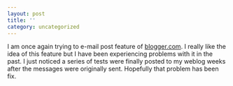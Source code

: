 ```yaml
---
layout: post
title: ''
category: uncategorized
---
```


I am once again trying to e-mail post feature of <a href="http://pro.blogger.com/">blogger.com</a>.  I really like the idea of this feature but I have been experiencing problems with it in the past.  I just noticed a series of tests were finally posted to my weblog weeks after the messages were originally sent.  Hopefully that problem has been fix.
<br />
<br />
